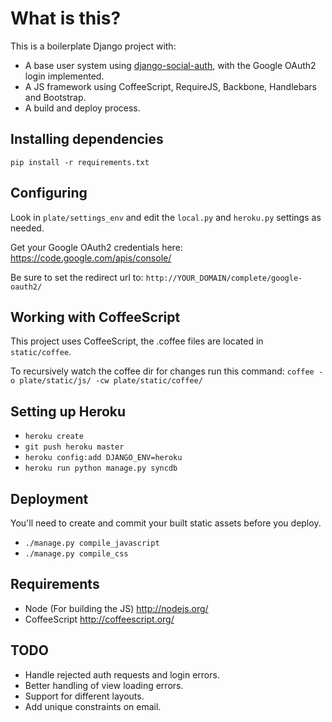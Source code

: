 # What is this?
This is a boilerplate Django project with:
* A base user system using [django-social-auth](https://github.com/omab/django-social-auth), with the Google OAuth2 login implemented.
* A JS framework using CoffeeScript, RequireJS, Backbone, Handlebars and Bootstrap.
* A build and deploy process.

## Installing dependencies
`pip install -r requirements.txt`

## Configuring
Look in `plate/settings_env` and edit the `local.py` and `heroku.py` settings as needed.

Get your Google OAuth2 credentials here:
https://code.google.com/apis/console/

Be sure to set the redirect url to:
`http://YOUR_DOMAIN/complete/google-oauth2/`

## Working with CoffeeScript
This project uses CoffeeScript, the .coffee files are located in `static/coffee`.

To recursively watch the coffee dir for changes run this command:
`coffee -o plate/static/js/ -cw plate/static/coffee/`

## Setting up Heroku

* `heroku create`
* `git push heroku master`
* `heroku config:add DJANGO_ENV=heroku`
* `heroku run python manage.py syncdb`

## Deployment

You'll need to create and commit your built static assets before you deploy.

* `./manage.py compile_javascript`
* `./manage.py compile_css`

## Requirements

* Node (For building the JS) http://nodejs.org/
* CoffeeScript http://coffeescript.org/

## TODO

* Handle rejected auth requests and login errors.
* Better handling of view loading errors.
* Support for different layouts.
* Add unique constraints on email.

